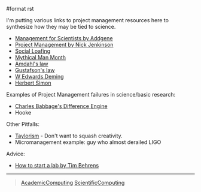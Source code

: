 \#format rst

I'm putting various links to project management resources here to synthesize how they may be tied to science.

-   [Management for Scientists by Addgene](http://info.addgene.org/download-addgenes-ebook-management-for-scientists)
-   [Project Management by Nick Jenkinson](http://www.nickjenkins.net/prose/projectPrimer.pdf)
-   [Social Loafing](https://en.wikibooks.org/wiki/Managing_Groups_and_Teams/Social_Loafing)
-   [Mythical Man Month](https://en.wikipedia.org/wiki/The_Mythical_Man-Month)
-   [Amdahl's law](https://en.wikipedia.org/wiki/Amdahl%27s_law)
-   [Gustafson's law](https://en.wikipedia.org/wiki/Gustafson%27s_law)
-   [W Edwards Deming](https://en.wikipedia.org/wiki/W._Edwards_Deming)
-   [Herbert Simon](https://en.wikipedia.org/wiki/Herbert_A._Simon)

Examples of Project Management failures in science/basic research:

-   [Charles Babbage's Difference Engine](https://en.wikipedia.org/wiki/Difference_engine)
-   Hooke

Other Pitfalls:

-   [Taylorism](http://rationalwiki.org/wiki/Taylorism) - Don't want to squash creativity.
-   Micromanagement example: guy who almost derailed LIGO

Advice:

-   [How to start a lab by Tim Behrens](http://users.fmrib.ox.ac.uk/~behrens/Startingalab.htm)

* * * * *

> [AcademicComputing](../AcademicComputing) [ScientificComputing](../ScientificComputing)
